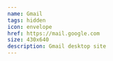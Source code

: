 ```yaml
---
name: Gmail
tags: hidden
icon: envelope
href: https://mail.google.com
size: 430x640
description: Gmail desktop site
---
```

